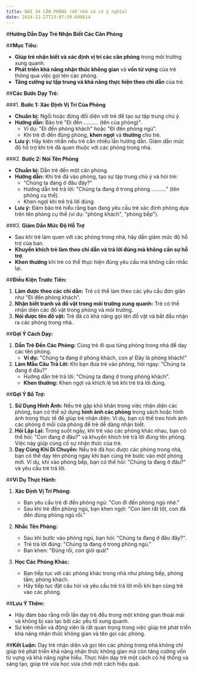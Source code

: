 ```yaml
---
title: BÀI 34 CĂN PHÒNG (dễ nhớ và có ý nghĩa)
date: 2024-11-27T23:07:39.698614
---
```

#**Hướng Dẫn Dạy Trẻ Nhận Biết Các Căn Phòng**

##**Mục Tiêu:**
- **Giúp trẻ nhận biết và xác định vị trí các căn phòng** trong môi trường xung quanh.
- **Phát triển khả năng nhận thức không gian** và **vốn từ vựng** của trẻ thông qua việc gọi tên các phòng.
- **Tăng cường sự tập trung và khả năng thực hiện theo chỉ dẫn** của trẻ.

##**Các Bước Dạy Trẻ:**

###1. **Bước 1: Xác Định Vị Trí Của Phòng**
- **Chuẩn bị:** Ngồi hoặc đứng đối diện với trẻ để tạo sự tập trung chú ý.
- **Hướng dẫn:** Bảo trẻ "Đi đến .......... (tên của phòng)".
  - Ví dụ: "Đi đến phòng khách" hoặc "Đi đến phòng ngủ".
  - Khi trẻ đi đến đúng phòng, **khen ngợi** và **thưởng** cho trẻ.
- **Lưu ý:** Hãy kiên nhẫn nếu trẻ cần nhiều lần hướng dẫn. Giảm dần mức độ hỗ trợ khi trẻ đã quen thuộc với các phòng trong nhà.

###2. **Bước 2: Nói Tên Phòng**
- **Chuẩn bị:** Dẫn trẻ đến một căn phòng.
- **Hướng dẫn:** Khi trẻ đã vào phòng, tạo sự tập trung chú ý và hỏi trẻ: 
  - "Chúng ta đang ở đâu đây?"
  - Hướng dẫn trẻ trả lời: "Chúng ta đang ở trong phòng .........." (tên phòng cụ thể).
  - Khen ngợi khi trẻ trả lời đúng.
- **Lưu ý:** Đảm bảo trẻ hiểu rằng bạn đang yêu cầu trẻ xác định phòng dựa trên tên phòng cụ thể (ví dụ: "phòng khách", "phòng bếp").

###3. **Giảm Dần Mức Độ Hỗ Trợ**
- Sau khi trẻ làm quen với các phòng trong nhà, hãy dần giảm mức độ hỗ trợ của bạn.
- **Khuyến khích trẻ làm theo chỉ dẫn và trả lời đúng mà không cần sự hỗ trợ**.
- **Khen thưởng** khi trẻ có thể thực hiện đúng yêu cầu mà không cần nhắc lại.

##**Điều Kiện Trước Tiên:**
1. **Làm được theo các chỉ dẫn:** Trẻ có thể làm theo các yêu cầu đơn giản như "Đi đến phòng khách".
2. **Nhận biết tranh và đồ vật trong môi trường xung quanh:** Trẻ có thể nhận diện các đồ vật trong phòng và môi trường.
3. **Nói được tên đồ vật:** Trẻ đã có khả năng gọi tên đồ vật và bắt đầu nhận ra các phòng trong nhà.

##**Gợi Ý Cách Dạy:**
1. **Dẫn Trẻ Đến Các Phòng:** Cùng trẻ đi qua từng phòng trong nhà để dạy các tên phòng.
   - **Ví dụ:** "Chúng ta đang ở phòng khách, con ạ! Đây là phòng khách!"
2. **Làm Mẫu Câu Trả Lời:** Khi bạn đưa trẻ vào phòng, hỏi ngay: "Chúng ta đang ở đâu?"
   - Hướng dẫn trẻ trả lời: "Chúng ta đang ở trong phòng khách".
   - **Khen thưởng:** Khen ngợi và khích lệ trẻ khi trẻ trả lời đúng.

##**Gợi Ý Bổ Trợ:**
1. **Sử Dụng Hình Ảnh:** Nếu trẻ gặp khó khăn trong việc nhận diện các phòng, bạn có thể sử dụng **hình ảnh các phòng** trong sách hoặc hình ảnh trong thực tế để giúp trẻ nhận diện. Ví dụ, bạn có thể treo hình ảnh các phòng ở mỗi cửa phòng để trẻ dễ dàng nhận biết.
2. **Hỏi Lặp Lại:** Trong suốt ngày, khi trẻ vào các phòng khác nhau, bạn có thể hỏi: "Con đang ở đâu?" và khuyến khích trẻ trả lời đúng tên phòng. Việc này giúp củng cố sự nhận thức của trẻ.
3. **Dạy Cùng Khi Di Chuyển:** Nếu trẻ đã học được các phòng trong nhà, bạn có thể dạy tên phòng ngay khi bạn cùng trẻ bước vào một phòng mới. Ví dụ, khi vào phòng bếp, bạn có thể hỏi: "Chúng ta đang ở đâu?" và yêu cầu trẻ trả lời.

##**Ví Dụ Thực Hành:**

1. **Xác Định Vị Trí Phòng:**
   - Bạn yêu cầu trẻ đi đến phòng ngủ: "Con đi đến phòng ngủ nhé."
   - Sau khi trẻ đến phòng ngủ, bạn khen ngợi: "Con làm rất tốt, con đã đến đúng phòng ngủ rồi."

2. **Nhắc Tên Phòng:**
   - Sau khi bước vào phòng ngủ, bạn hỏi: "Chúng ta đang ở đâu đây?".
   - Trẻ trả lời đúng: "Chúng ta đang ở trong phòng ngủ."
   - Bạn khen: "Đúng rồi, con giỏi quá!"

3. **Học Các Phòng Khác:**
   - Bạn tiếp tục với các phòng khác trong nhà như phòng bếp, phòng tắm, phòng khách.
   - Hãy tiếp tục đặt câu hỏi và yêu cầu trẻ trả lời mỗi khi bạn cùng trẻ vào các phòng.

##**Lưu Ý Thêm:**
- Hãy đảm bảo rằng mỗi lần dạy trẻ đều trong một không gian thoải mái và không bị xao lạc bởi các yếu tố xung quanh.
- Sự kiên nhẫn và động viên là rất quan trọng trong việc giúp trẻ phát triển khả năng nhận thức không gian và tên gọi các phòng.

##**Kết Luận:**
Dạy trẻ nhận diện và gọi tên các phòng trong nhà không chỉ giúp trẻ phát triển khả năng nhận thức không gian mà còn tăng cường vốn từ vựng và khả năng nghe hiểu. Thực hiện dạy trẻ một cách có hệ thống và sáng tạo, giúp trẻ vừa học vừa chơi một cách hiệu quả.




